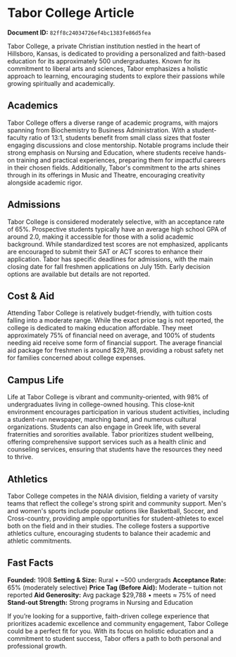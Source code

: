 # Tabor College Article

**Document ID:** `82ff8c24034726ef4bc1383fe86d5fea`

Tabor College, a private Christian institution nestled in the heart of Hillsboro, Kansas, is dedicated to providing a personalized and faith-based education for its approximately 500 undergraduates. Known for its commitment to liberal arts and sciences, Tabor emphasizes a holistic approach to learning, encouraging students to explore their passions while growing spiritually and academically.

## Academics
Tabor College offers a diverse range of academic programs, with majors spanning from Biochemistry to Business Administration. With a student-faculty ratio of 13:1, students benefit from small class sizes that foster engaging discussions and close mentorship. Notable programs include their strong emphasis on Nursing and Education, where students receive hands-on training and practical experiences, preparing them for impactful careers in their chosen fields. Additionally, Tabor's commitment to the arts shines through in its offerings in Music and Theatre, encouraging creativity alongside academic rigor.

## Admissions
Tabor College is considered moderately selective, with an acceptance rate of 65%. Prospective students typically have an average high school GPA of around 2.0, making it accessible for those with a solid academic background. While standardized test scores are not emphasized, applicants are encouraged to submit their SAT or ACT scores to enhance their application. Tabor has specific deadlines for admissions, with the main closing date for fall freshmen applications on July 15th. Early decision options are available but details are not reported.

## Cost & Aid
Attending Tabor College is relatively budget-friendly, with tuition costs falling into a moderate range. While the exact price tag is not reported, the college is dedicated to making education affordable. They meet approximately 75% of financial need on average, and 100% of students needing aid receive some form of financial support. The average financial aid package for freshmen is around $29,788, providing a robust safety net for families concerned about college expenses.

## Campus Life
Life at Tabor College is vibrant and community-oriented, with 98% of undergraduates living in college-owned housing. This close-knit environment encourages participation in various student activities, including a student-run newspaper, marching band, and numerous cultural organizations. Students can also engage in Greek life, with several fraternities and sororities available. Tabor prioritizes student wellbeing, offering comprehensive support services such as a health clinic and counseling services, ensuring that students have the resources they need to thrive.

## Athletics
Tabor College competes in the NAIA division, fielding a variety of varsity teams that reflect the college's strong spirit and community support. Men's and women's sports include popular options like Basketball, Soccer, and Cross-country, providing ample opportunities for student-athletes to excel both on the field and in their studies. The college fosters a supportive athletics culture, encouraging students to balance their academic and athletic commitments.

## Fast Facts
**Founded:** 1908
**Setting & Size:** Rural • ~500 undergrads
**Acceptance Rate:** 65% (moderately selective)
**Price Tag (Before Aid):** Moderate – tuition not reported
**Aid Generosity:** Avg package $29,788 • meets ≈ 75% of need
**Stand-out Strength:** Strong programs in Nursing and Education

If you’re looking for a supportive, faith-driven college experience that prioritizes academic excellence and community engagement, Tabor College could be a perfect fit for you. With its focus on holistic education and a commitment to student success, Tabor offers a path to both personal and professional growth.

